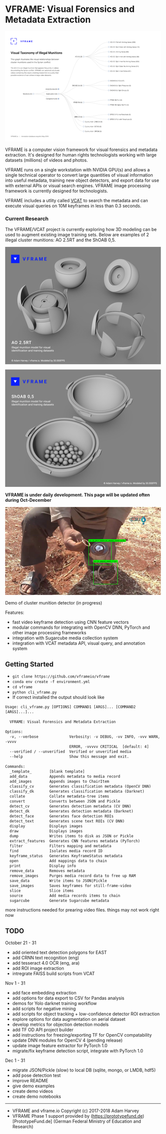 # VFRAME: Visual Forensics and Metadata Extraction

![](docs/images/vcat_hierarchy_ao25rt.png)

VFRAME is a computer vision framework for visual forensics and metadata extraction. It's designed for human rights technologists working with large datasets (millions) of videos and photos. 

VFRAME runs on a single workstation with NVIDIA GPU(s) and allows a single technical operator to convert large quantities of visual information into useful metadata, training new object detectors, and export data for use with external APIs or visual search engines. VFRAME image processing framework is currently designed for technologists.

VFRAME includes a utlity called [VCAT](https://github.com/vframeio/vcat) to search the metadata and can execute visual queries on 10M keyframes in less than 0.3 seconds.

### Current Research

The VFRAME/VCAT project is currently exploring how 3D modeling can be used to augment existing image training sets. Below are examples of 2 illegal cluster munitions: AO 2.5RT and the ShOAB 0,5.

![](docs/images/vframe_3d_ao_25rt.jpg)

![](docs/images/vframe_3d_shoab.jpg)


**VFRAME is under daily development. This page will be updated often during Oct-December**

![](docs/images/vframe_screenshot_04.10.2018_02.png)

Demo of cluster munition detector (in progress)

Features:
 
- fast video keyframe detection using CNN feature vectors
- modular commands for integrating with OpenCV DNN, PyTorch and other image processing frameworks
- integration with Sugarcube media collection system
- integration with VCAT metadata API, visual query, and annotation system


## Getting Started

- `git clone https://github.com/vframeio/vframe`
- `conda env create -f environment.yml`
- `cd vframe`
- `python cli_vframe.py `
- If correct installed the output should look like

```
Usage: cli_vframe.py [OPTIONS] COMMAND1 [ARGS]... [COMMAND2 [ARGS]...]...

  VFRAME: Visual Forensics and Metadata Extraction

Options:
  -v, --verbose              Verbosity: -v DEBUG, -vv INFO, -vvv WARN, -vvvv
                             ERROR, -vvvvv CRITICAL  [default: 4]
  --verified / --unverified  Verified or unverified media
  --help                     Show this message and exit.

Commands:
  _template_        [blank template]
  add_data          Appends metadata to media record
  add_images        Appends images to ChairItem
  classify_cv       Generates classification metadata (OpenCV DNN)
  classify_dk       Generates classification metadata (Darknet)
  collate           Collate metadata-tree items
  convert           Converts between JSON and Pickle
  detect_cv         Generates detection metadata (CV DNN)
  detect_dk         Generates detection metadata (Darknet)
  detect_face       Generates face detection ROIs
  detect_text       Generates scene text ROIs (CV DNN)
  display           Displays images
  draw              Displays images
  dump              Writes items to disk as JSON or Pickle
  extract_features  Generates CNN features metadata (PyTorch)
  filter            Filters mapping and metadata
  find              Isolates media record ID
  keyframe_status   Generates KeyframeStatus metadata
  open              Add mappings data to chain
  print             Display info
  remove_data       Removes metadata
  remove_images     Purges media record data to free up RAM
  save_data         Write items to JSON|Pickle
  save_images       Saves keyframes for still-frame-video
  slice             Slice items
  source            Add media records items to chain
  sugarcube         Generate Sugarcube metadata
```


more instructions needed for prearing video files. things may not work right now



## TODO

October 21 - 31

- add oriented text detection polygons for EAST
- add CRNN text recognition (eng)
- add tesseract 4.0 OCR (eng, ara)
- add ROI image extraction
- intregrate FAISS build scripts from VCAT

Nov 1 - 31

- add face embedding extraction
- add options for data export to CSV for Pandas analysis
- demos for Yolo darknet training workflow
- add scripts for negative mining
- add scripts for object tracking + low-confidence detector ROI extraction
- explore options for data augmentation on aerial dataset
- develop metrics for objection detection models
- add TF OD API project builder
- add instructions for freezing/exporting TF for OpenCV compatability
- update DNN modules for OpenCV 4 (pending release)
- update image feature extractor for PyTorch 1.0
- migrate/fix keyframe detection script, integrate with PyTorch 1.0

Dec 1 - 31

- migrate JSON/Pickle (slow) to local DB (sqlite, mongo, or LMDB, hdf5)
- add pose detection test
- improve README
- give demo examples
- create demo videos
- create demo notebooks


---------------------

- VFRAME and vframe.io Copyright (c) 2017-2018 Adam Harvey
- VFRAME Phase 1 support provided by (https://prototypefund.de)[PrototypeFund.de] (German Federal Ministry of Education and Research) 
